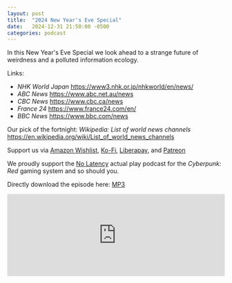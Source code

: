 ```yaml
---
layout: post
title:  "2024 New Year's Eve Special"
date:   2024-12-31 21:50:00 -0500
categories: podcast
---
```

In this New Year's Eve Special we look ahead to a strange future of weirdness and a polluted information ecology.

Links:  

+ *NHK World Japan* <https://www3.nhk.or.jp/nhkworld/en/news/>
+ *ABC News* <https://www.abc.net.au/news>
+ *CBC News* <https://www.cbc.ca/news>
+ *France 24* <https://www.france24.com/en/>
+ *BBC News* <https://www.bbc.com/news>


Our pick of the fortnight: *Wikipedia: List of world news channels* <https://en.wikipedia.org/wiki/List_of_world_news_channels>  

Support us via [Amazon Wishlist](https://www.amazon.com/hz/wishlist/ls/35SWMCWPMXDJE?ref_=wl_share), [Ko-Fi](https://ko-fi.com/smkellat), [Liberapay](https://liberapay.com/smkellat), and [Patreon](https://patreon.com/erielookingproductions)  

We proudly support the [No Latency](https://nolatencypodcast.com/) actual play podcast for the *Cyberpunk: Red* gaming system and so should you.  

Directly download the episode here: [MP3](https://open.acast.com/public/streams/6410a80dec813e00110faed2/episodes/6774ae5a6768fc427114bbc5.mp3)

<iframe src="https://embed.acast.com/6410a80dec813e00110faed2/6774ae5a6768fc427114bbc5?font-family=Nova%20Mono&font-src=https%3A%2F%2Ffonts.googleapis.com%2Fcss%3Ffamily%3DNova%2BMono" frameBorder="0" width="100%" height="190px"></iframe>
